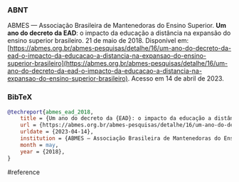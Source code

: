 ### ABNT
ABMES — Associação Brasileira de Mantenedoras do Ensino Superior. **Um ano do decreto da EAD**: o impacto da educação a distância na expansão do ensino superior brasileiro. 21 de maio de 2018. Disponível em: [https://abmes.org.br/abmes-pesquisas/detalhe/16/um-ano-do-decreto-da-ead-o-impacto-da-educacao-a-distancia-na-expansao-do-ensino-superior-brasileiro](https://abmes.org.br/abmes-pesquisas/detalhe/16/um-ano-do-decreto-da-ead-o-impacto-da-educacao-a-distancia-na-expansao-do-ensino-superior-brasileiro). Acesso em 14 de abril de 2023.

### BibTeX
```bibtex
@techreport{abmes_ead_2018,
	title = {Um ano do decreto da {EAD}: o impacto da educação a distância na expansão do ensino superior brasileiro},
	url = {https://abmes.org.br/abmes-pesquisas/detalhe/16/um-ano-do-decreto-da-ead-o-impacto-da-educacao-a-distancia-na-expansao-do-ensino-superior-brasileiro},
	urldate = {2023-04-14},
	institution = {ABMES — Associação Brasileira de Mantenedoras do Ensino Superior},
	month = may,
	year = {2018},
}
```

#reference 